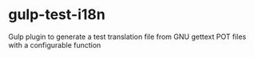# gulp-test-i18n
Gulp plugin to generate a test translation file from GNU gettext POT files with a configurable function
